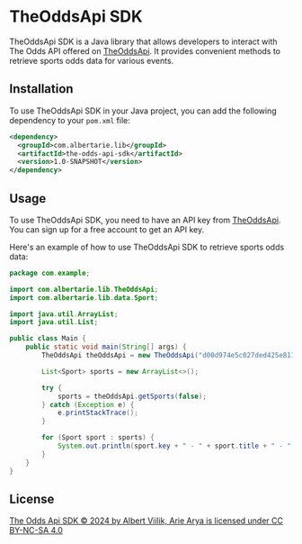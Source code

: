 # TheOddsApi SDK

TheOddsApi SDK is a Java library that allows developers to interact with The Odds API offered on [TheOddsApi](https://the-odds-api.com). It provides convenient methods to retrieve sports odds data for various events.

## Installation

To use TheOddsApi SDK in your Java project, you can add the following dependency to your `pom.xml` file:

```xml
<dependency>
  <groupId>com.albertarie.lib</groupId>
  <artifactId>the-odds-api-sdk</artifactId>
  <version>1.0-SNAPSHOT</version>
</dependency>
```

## Usage

To use TheOddsApi SDK, you need to have an API key from [TheOddsApi](https://the-odds-api.com). You can sign up for a free account to get an API key.

Here's an example of how to use TheOddsApi SDK to retrieve sports odds data:

```java
package com.example;

import com.albertarie.lib.TheOddsApi;
import com.albertarie.lib.data.Sport;

import java.util.ArrayList;
import java.util.List;

public class Main {
    public static void main(String[] args) {
        TheOddsApi theOddsApi = new TheOddsApi("d00d974e5c027ded425e81128aab35c1");

        List<Sport> sports = new ArrayList<>();

        try {
            sports = theOddsApi.getSports(false);
        } catch (Exception e) {
            e.printStackTrace();
        }

        for (Sport sport : sports) {
            System.out.println(sport.key + " - " + sport.title + " - " + sport.description);
        }
    }
}
```

## License

[The Odds Api SDK © 2024 by Albert Viilik, Arie Arya is licensed under CC BY-NC-SA 4.0](https://creativecommons.org/licenses/by-nc-sa/4.0/)

